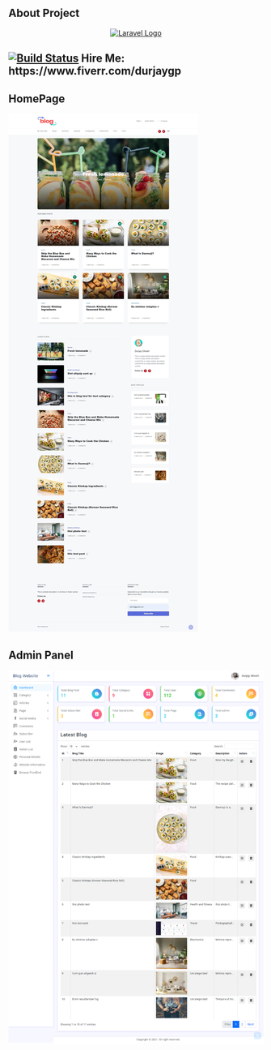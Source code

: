 ## About Project
<p align="center"><a href="https://laravel.com" target="_blank"><img src="https://raw.githubusercontent.com/laravel/art/master/logo-lockup/5%20SVG/2%20CMYK/1%20Full%20Color/laravel-logolockup-cmyk-red.svg" width="400" alt="Laravel Logo"></a>
</p>

<h2><a href="https://www.fiverr.com/durjaygp"><img src="https://fiverr-res.cloudinary.com/t_profile_thumb,q_auto,f_auto/attachments/profile/photo/347e9fdd49ef154dab04b74ebaa0644a-650848301663243681857/JPEG_20220915_180756_8668100206971686312.jpg" alt="Build Status"></a>
Hire Me: https://www.fiverr.com/durjaygp </h2>



## HomePage
![Screenshot](homepage.png)


## Admin Panel
![Screenshot](dashboard.png)


